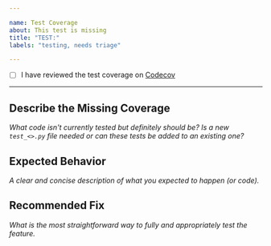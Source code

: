 ```yaml
---

name: Test Coverage
about: This test is missing
title: "TEST:"
labels: "testing, needs triage"

---
```


- [ ] I have reviewed the test coverage on [Codecov](https://codecov.io/gh/we3lab/eeco)

---

## Describe the Missing Coverage
*What code isn't currently tested but definitely should be? Is a new `test_<>.py` file needed or can these tests be added to an existing one?*

## Expected Behavior
*A clear and concise description of what you expected to happen (or code).*

## Recommended Fix
*What is the most straightforward way to fully and appropriately test the feature.*
